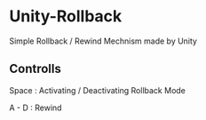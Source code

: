 # Unity-Rollback
Simple Rollback / Rewind Mechnism made by Unity

## Controlls
Space : Activating / Deactivating Rollback Mode

A - D : Rewind 

